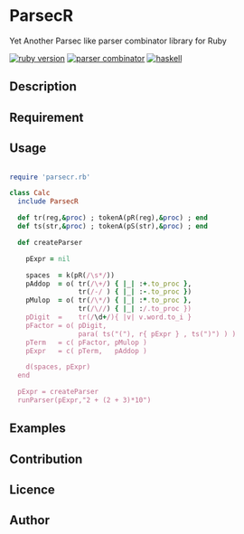 # ParsecR
Yet Another Parsec like parser combinator library for Ruby

[![ruby version][shield-ruby]](#)
[![parser combinator][shield-parser]](#)
[![haskell][shield-haskell]](#)

## Description

## Requirement

## Usage

```ruby

require 'parsecr.rb'

class Calc 
  include ParsecR

  def tr(reg,&proc) ; tokenA(pR(reg),&proc) ; end
  def ts(str,&proc) ; tokenA(pS(str),&proc) ; end

  def createParser 

    pExpr = nil

    spaces  = k(pR(/\s*/))
    pAddop  = o( tr(/\+/) { |_| :+.to_proc },
                 tr(/-/ ) { |_| :-.to_proc })
    pMulop  = o( tr(/\*/) { |_| :*.to_proc },
                 tr(/\//) { |_| :/.to_proc })
    pDigit  =    tr(/\d+/){ |v| v.word.to_i } 
    pFactor = o( pDigit,
                 para( ts("("), r{ pExpr } , ts(")") ) )
    pTerm   = c( pFactor, pMulop )
    pExpr   = c( pTerm,   pAddop )

    d(spaces, pExpr)
  end

  pExpr = createParser
  runParser(pExpr,"2 + (2 + 3)*10")

```

## Examples

## Contribution

## Licence

## Author

[shield-ruby]: https://img.shields.io/badge/tag-ruby-green.svg
[shield-parser]: https://img.shields.io/badge/tag-parser_combinator-green.svg
[shield-haskell]: https://img.shields.io/badge/tag-haskell-green.svg
